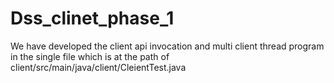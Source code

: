 # Dss_clinet_phase_1
We have developed the client api invocation and multi client thread program in the single file which is at the path of client/src/main/java/client/CleientTest.java
